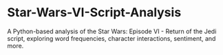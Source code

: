 # Star-Wars-VI-Script-Analysis
A Python-based analysis of the Star Wars: Episode VI - Return of the Jedi script, exploring word frequencies, character interactions, sentiment, and more.
